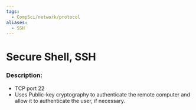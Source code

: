 ```yaml
---
tags:
  - CompSci/network/protocol
aliases:
  - SSH
---
```

# Secure Shell, SSH
### Description:
- TCP port 22
- Uses Public-key cryptography to authenticate the remote computer and allow it to authenticate the user, if necessary.
